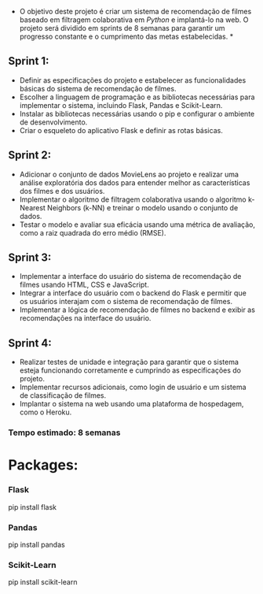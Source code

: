 * O objetivo deste projeto é criar um sistema de recomendação de filmes baseado em filtragem colaborativa em *Python* e implantá-lo na web. O projeto será dividido em sprints de 8 semanas para garantir um progresso constante e o cumprimento das metas estabelecidas. *

## Sprint 1:

- Definir as especificações do projeto e estabelecer as funcionalidades básicas do sistema de recomendação de filmes.
- Escolher a linguagem de programação e as bibliotecas necessárias para implementar o sistema, incluindo Flask, Pandas e Scikit-Learn.
- Instalar as bibliotecas necessárias usando o pip e configurar o ambiente de desenvolvimento.
- Criar o esqueleto do aplicativo Flask e definir as rotas básicas.

## Sprint 2:

- Adicionar o conjunto de dados MovieLens ao projeto e realizar uma análise exploratória dos dados para entender melhor as características dos filmes e dos usuários.
- Implementar o algoritmo de filtragem colaborativa usando o algoritmo k-Nearest Neighbors (k-NN) e treinar o modelo usando o conjunto de dados.
- Testar o modelo e avaliar sua eficácia usando uma métrica de avaliação, como a raiz quadrada do erro médio (RMSE).

## Sprint 3:

- Implementar a interface do usuário do sistema de recomendação de filmes usando HTML, CSS e JavaScript.
- Integrar a interface do usuário com o backend do Flask e permitir que os usuários interajam com o sistema de recomendação de filmes.
- Implementar a lógica de recomendação de filmes no backend e exibir as recomendações na interface do usuário.

## Sprint 4:

- Realizar testes de unidade e integração para garantir que o sistema esteja funcionando corretamente e cumprindo as especificações do projeto.
- Implementar recursos adicionais, como login de usuário e um sistema de classificação de filmes.
- Implantar o sistema na web usando uma plataforma de hospedagem, como o Heroku.

### Tempo estimado: 8 semanas


# Packages:

### Flask
pip install flask

### Pandas
pip install pandas

### Scikit-Learn
pip install scikit-learn